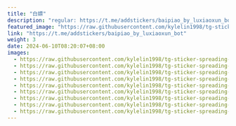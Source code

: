 ```yaml
---
title: "白嫖"
description: "regular: https://t.me/addstickers/baipiao_by_luxiaoxun_bot"
featured_image: "https://raw.githubusercontent.com/kylelin1998/tg-sticker-spreading-worldwide-images/main/img/21f53f42-4b63-4993-89ea-c62d48d315e7.jpg"
link: "https://t.me/addstickers/baipiao_by_luxiaoxun_bot"
weight: 3
date: 2024-06-10T08:20:07+08:00
images:
  - https://raw.githubusercontent.com/kylelin1998/tg-sticker-spreading-worldwide-images/main/img/21f53f42-4b63-4993-89ea-c62d48d315e7.jpg
  - https://raw.githubusercontent.com/kylelin1998/tg-sticker-spreading-worldwide-images/main/img/23e057aa-161d-4239-875d-7020e555922d.jpg
  - https://raw.githubusercontent.com/kylelin1998/tg-sticker-spreading-worldwide-images/main/img/231f6352-3507-47d1-8af9-12befb4fb053.jpg
  - https://raw.githubusercontent.com/kylelin1998/tg-sticker-spreading-worldwide-images/main/img/82fbe347-76a1-4325-94b0-d5c18295b3c6.jpg
  - https://raw.githubusercontent.com/kylelin1998/tg-sticker-spreading-worldwide-images/main/img/21baf3bf-a784-4162-b1e2-3d403aeab706.jpg
  - https://raw.githubusercontent.com/kylelin1998/tg-sticker-spreading-worldwide-images/main/img/9fc74e7a-f6c9-4965-a65b-50ead1f3007c.jpg
  - https://raw.githubusercontent.com/kylelin1998/tg-sticker-spreading-worldwide-images/main/img/24062f22-05f4-4da6-9e2c-b76e2b044060.jpg
  - https://raw.githubusercontent.com/kylelin1998/tg-sticker-spreading-worldwide-images/main/img/7177a58a-84e8-45f2-9bb6-97a99491c7ba.jpg
  - https://raw.githubusercontent.com/kylelin1998/tg-sticker-spreading-worldwide-images/main/img/3f0e44a6-79c0-4cd1-9929-557c0ff7d87c.jpg
---
```


